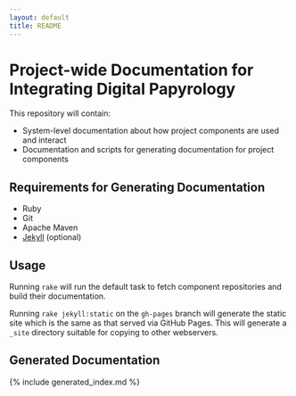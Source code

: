 ```yaml
---
layout: default
title: README
---
```


Project-wide Documentation for Integrating Digital Papyrology
=============================================================

This repository will contain:

* System-level documentation about how project components are used and interact
* Documentation and scripts for generating documentation for project components

## Requirements for Generating Documentation

* Ruby
* Git
* Apache Maven
* [Jekyll](https://github.com/mojombo/jekyll) (optional)

## Usage

Running `rake` will run the default task to fetch component repositories and build
their documentation.

Running `rake jekyll:static` on the `gh-pages` branch will generate the static site
which is the same as that served via GitHub Pages. This will generate a `_site`
directory suitable for copying to other webservers.

## Generated Documentation

{% include generated_index.md %}
